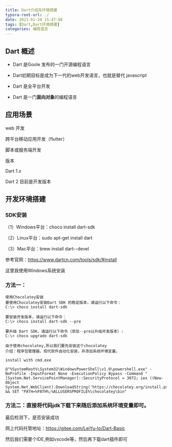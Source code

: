 ```yaml
---
title: Dart介绍及环境搭建
typora-root-url: ./
date: 2021-01-28 15:47:08
tags: [Dart,Dart环境搭建]
categories: 编程语言
---
```

## Dart 概述

- Dart 是Goole 发布的一门开源编程语言

- Dart初期目标是成为下一代的web开发语言，也就是替代 javascript

- Dart 是全平台开发

- Dart 是一门**面向对象**的编程语言


## 应用场景

web 开发

跨平台移动应用开发（flutter）

脚本或服务端开发

版本

Dart 1.x

Dart 2 目前是开发版本

## 开发环境搭建

### SDK安装

（1）Windows平台：choco install dart-sdk

（2）Linux平台：sudo apt-get install dart

（3）Mac平台：brew install dart--devel

参考官网：https://www.dartcn.com/tools/sdk/#install

这里我使用Windows系统安装

### 方法一：

```
使用Chocolatey安装
要使用Chocolatey安装Dart SDK 的稳定版本，请运行以下命令：
C:\> choco install dart-sdk

要安装开发版本，请运行以下命令：
C:\> choco install dart-sdk --pre

要升级 Dart SDK，请运行以下命令（添加--pre以升级开发版本）:
C:\> choco upgrade dart-sdk

由于使用chocolatey,所以我们要先安装这个chocolatey
介绍：程序包管理器，现代软件自动化安装，并添加系统环境变量。

install with cmd.exe

@"%SystemRoot%\System32\WindowsPowerShell\v1.0\powershell.exe" -NoProfile -InputFormat None -ExecutionPolicy Bypass -Command "[System.Net.ServicePointManager]::SecurityProtocol = 3072; iex ((New-Object System.Net.WebClient).DownloadString('https://chocolatey.org/install.ps1'))" && SET "PATH=%PATH%;%ALLUSERSPROFILE%\chocolatey\bin"
```

### 方法二：直接将代码jdk下载下来随后添加系统环境变量即可。

最后检测下，是否安装成功

网上代码托管地址：https://gitee.com/LeiYu-Io/Dart-Basic

然后我们需要个IDE,例如vscode等，然后再下载dart插件即可